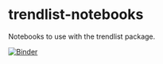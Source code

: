 # trendlist-notebooks
Notebooks to use with the trendlist package.

[![Binder](https://mybinder.org/badge_logo.svg)](https://mybinder.org/v2/gh/jsh/trendlist-notebooks.git/HEAD)
